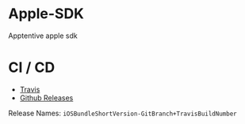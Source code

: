 # Apple-SDK

Apptentive apple sdk

# CI / CD

* [Travis](https://travis-ci.com/github/apptentive/apple-sdk)
* [Github Releases](https://github.com/apptentive/apple-sdk/releases)

Release Names: `iOSBundleShortVersion-GitBranch+TravisBuildNumber`
